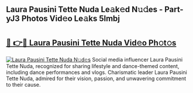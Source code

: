 ## Laura Pausini Tette Nuda Le𝚊k𝚎d N𝚞𝚍es - Part-yJ3 Photos Vid𝚎o Le𝚊ks 5lmbj

# <h2><a href="http://fbdvpp.evod.top/?m=Laura+Pausini+Tette+Nuda">🔗 👉🔴 Laura Pausini Tette Nuda Vid𝚎o Ph𝚘t𝚘s</a></h2>

[![Laura Pausini Tette Nuda N𝚞d𝚎s](https://i.imgur.com/8V9OHl7.gif)](http://fbdvpp.evod.top/?m=Laura+Pausini+Tette+Nuda)
Social media influencer Laura Pausini Tette Nuda, recognized for sharing lifestyle and dance-themed content, including dance performances and vlogs. Charismatic leader Laura Pausini Tette Nuda, admired for their vision, passion, and unwavering commitment to their cause. 
